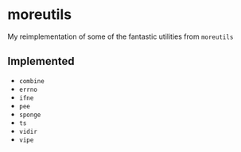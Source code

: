 # moreutils

My reimplementation of some of the fantastic utilities from `moreutils`

## Implemented

* `combine`
* `errno`
* `ifne`
* `pee`
* `sponge`
* `ts`
* `vidir`
* `vipe`
